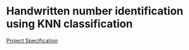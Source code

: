 # Handwritten number identification using KNN classification

  [Project Specification](/specification.md)
